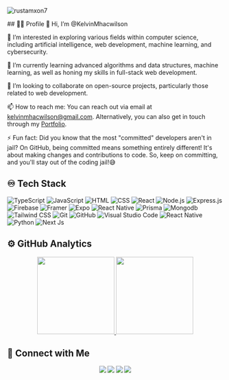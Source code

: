 <p align="left"> <img src="https://komarev.com/ghpvc/?username=kelvinmhacwilson&label=Profile%20views&color=0e75b6&style=flat" alt="rustamxon7" /> </p>
## 👨‍💻 Profile
👋 Hi, I’m @KelvinMhacwilson

👀 I’m interested in exploring various fields within computer science, including artificial intelligence, web development, machine learning, and cybersecurity.

🌱 I’m currently learning advanced algorithms and data structures, machine learning, as well as honing my skills in full-stack web development.

💞️ I’m looking to collaborate on open-source projects, particularly those related to web development.

📫 How to reach me: You can reach out via email at kelvinmhacwilson@gmail.com.  Alternatively, you can also get in touch through my [Portfolio](https://kelvinmhacwilson.netlify.app/).

⚡ Fun fact: Did you know that the most "committed" developers aren't in jail? On GitHub, being committed means something entirely different! It's about making changes and contributions to code. So, keep on committing, and you'll stay out of the coding jail!😅


## ♾️ Tech Stack

![TypeScript](https://shields.io/badge/TypeScript-3178C6?style=flat&logo=TypeScript&logoColor=FFF&style=flat-square)
![JavaScript](https://img.shields.io/badge/-JavaScript-05122A?style=flat&logo=javascript)
![HTML](https://img.shields.io/badge/-HTML-05122A?style=flat&logo=HTML5)
![CSS](https://img.shields.io/badge/-CSS-05122A?style=flat&logo=CSS3&logoColor=1572B6)
![React](https://img.shields.io/badge/-React-05122A?style=flat&logo=react)
![Node.js](https://img.shields.io/badge/-Node.js-05122A?style=flat&logo=node.js)
![Express.js](https://img.shields.io/badge/-Express.js-05122A?style=flat&logo=express)
![Firebase](https://img.shields.io/badge/firebase-a08021?style=flat&logo=firebase&logoColor=ffcd34)
![Framer](https://img.shields.io/badge/Framer-black?style=flat&logo=framer&logoColor=blue)
![Expo](https://img.shields.io/badge/expo-1C1E24?style=flat&logo=expo&logoColor=#D04A37)
![React Native](https://img.shields.io/badge/react_native-%2320232a.svg?style=flat&logoreact&logoColor=%2361DAFB)
![Prisma](https://img.shields.io/badge/Prisma-3982CE?style=flat&logo=Prisma&logoColor=white)
![Mongodb](https://img.shields.io/badge/-Mongodb-05122A?style=flat&logo=mongodb)
![Tailwind CSS](https://img.shields.io/badge/tailwindcss-0F172A?&logo=tailwindcss)
![Git](https://img.shields.io/badge/-Git-05122A?style=flat&logo=git)
![GitHub](https://img.shields.io/badge/-GitHub-05122A?style=flat&logo=github)
![Visual Studio Code](https://img.shields.io/badge/-Visual%20Studio%20Code-05122A?style=flat&logo=visual-studio-code&logoColor=007ACC)
![React Native](https://img.shields.io/badge/-React-05122A?style=flat&logo=react)
![Python](https://img.shields.io/badge/python-3670A0?style=flat&logo=python&logoColor=ffdd54)
![Next Js](https://img.shields.io/badge/next.js-000000?style=flat&logo=nextdotjs&logoColor=white)


## ⚙️ GitHub Analytics

<p align="center">
<a href="https://github.com/KelvinMhacwilson">
  <img height="180em" src="https://github-readme-stats-eight-theta.vercel.app/api?username=KelvinMhacwilson&show_icons=true&theme=algolia&include_all_commits=true&count_private=true"/>
  <img height="180em" src="https://github-readme-stats-eight-theta.vercel.app/api/top-langs/?username=KelvinMhacwilson&layout=compact&langs_count=8&theme=algolia"/>
</a>
</p>

## 🤙 Connect with Me

<p align="center"><b>
  <a href="https://www.instagram.com/kelvinmhacwilson/"><img src="https://img.shields.io/badge/kelvinmhacwilson--E4405F?style=flat&logo=Instagram&logoColor=white"/></a>
<a href="https://www.linkedin.com/in/kelvin-mhacwilson-781521295/"><img src="https://img.shields.io/badge/-Kelvin%20Mhacwilson-0077B5?style=flat&logo=Linkedin&logoColor=white"/></a>
<a href="mailto:kelvinmhacwilson@gmail.com"><img src="https://img.shields.io/badge/-kelvinmhacwilson@gmail-D14836?style=flat&logo=Gmail&logoColor=white"/></a>
  <a href="https://kelvinmhacwilson.netlify.app/"><img src="https://img.shields.io/badge/Portfolio-%23000000.svg?style=flat&logo=firefox&logoColor=white"/></a>
<b></p>
